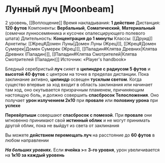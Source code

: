 # Лунный луч [Moonbeam]
2 уровень, [[Воплощение]]
Время накладывания: **1 действие**
Дистанция: **120 футов**
Компоненты: **Вербальный**, **Соматический**, **Материальный** (семечки лунносемянника и кусочек опалесцирующего полевого шпата)
Длительность: **Концентрация до 1 минуты**
Классы: [[Друид]]
Архетипы: [[Жрец#Домен Луны|Домен Луны (Жрец)]], [[Жрец#Домен Сумерек|Домен Сумерек (Жрец)]], [[Паладин#Клятва Древних|Клятва Древних (Паладин)]], [[Паладин#Клятва Смотрителей|Клятва Смотрителей (Паладин)]]
Источник: «Player's handbook»

Бледный серебристый **луч** сияет в **цилиндре с радиусом 5 футов** и **высотой 40 футов** с центром на точке в пределах дистанции. Пока заклинание активно, **цилиндр** освещен **тусклым светом**. Когда существо впервые за ход входит в область заклинания или начинает там ход, оно окутывается призрачным пламенем, причиняющим настоящую боль, и должно совершить **спасбросок Телосложения**. Оно получает **урон излучением 2к10** при **провале** или **половину урона** при **успехе**

**Перевёртыши** совершают **спасбросок с помехой**. При **провале** они мгновенно принимают свой **истинный облик** и не могут принимать другой облик, пока не выйдут из света от заклинания

Вы можете **действием перемещать луч** на расстояние до **60 футов** в любом направлении

**_На больших уровнях._** Если **ячейка >= 3-го уровня**, урон увеличивается на **1к10 за каждый уровень**